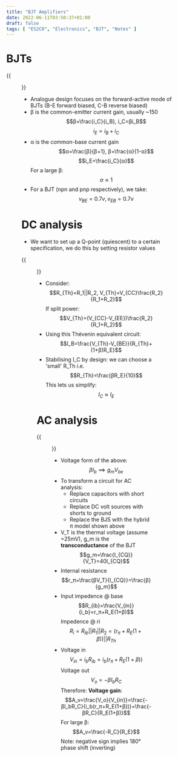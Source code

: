 ```yaml
---
title: "BJT Amplifiers"
date: 2022-06-11T03:50:37+01:00
draft: false
tags: [ "ES2C0", "Electronics", "BJT", "Notes" ]
---
```

# BJTs
{{<figure src="/npnpnp.png" height=200 title="NPN vs PNP BJTs">}}
- Analogue design focuses on the forward-active mode of BJTs (B-E forward biased, C-B reverse biased)
- β is the common-emitter current gain, usually ~150
$$β=\frac{i_C}{i_B}, i_C=βi_B$$
$$i_E=i_B+i_C$$
- α is the common-base current gain
$$α=\frac{β}{β+1}, β=\frac{α}{1-α}$$
$$i_E=\frac{i_C}{α}$$
For a large β:
$$α\approx 1$$
- For a BJT (npn and pnp respectively), we take:
$$v_{BE}=0.7v, v_{EB}=0.7v$$


# DC analysis
- We want to set up a Q-point (quiescent) to a certain specification, we do this by setting resistor values

{{<figure src="/bjt4res.png" height=300 title="Voltage divider (Four Resistor) bias circuit, and it's Thevenin equivalent circuit">}}

- Consider:
$$R_{Th}=R_1||R_2, V_{Th}=V_{CC}\frac{R_2}{R_1+R_2}$$
If split power:
$$V_{Th}=(V_{CC}-V_{EE})\frac{R_2}{R_1+R_2}$$
- Using this Thévenin equivalent circuit:
$$I_B=\frac{V_{Th}-V_{BE}}{R_{Th}+(1+β)R_E}$$
- Stabilising I_C by design: we can choose a 'small' R_Th i.e.
$$R_{Th}=\frac{βR_E}{10}$$
This lets us simplify:
$$I_C\approx I_E$$

# AC analysis
{{<figure src="/hybridpi.png" height=230 title="Four resistor bias circuit transformed for AC analysis.">}}
- Voltage form of the above:
$$βI_b\implies g_mV_{be}$$
- To transform a circuit for AC analysis:
  - Replace capacitors with short circuits
  - Replace DC volt sources with shorts to ground
  - Replace the BJS with the hybrid π model shown above
- V_T is the thermal voltage (assume =25mV), g_m is the **transconductance** of the BJT
$$g_m=\frac{I_{CQ}}{V_T}=40I_{CQ}$$
- Internal resistance
$$r_π=\frac{βV_T}{I_{CQ}}=\frac{β}{g_m}$$
- Input impedence @ base
$$R_{ib}=\frac{V_{in}}{i_b}=r_π+R_E(1+β)$$
Impedence @ ri
$$R_i=R_{ib}||R_1||R_2=(r_π+R_E(1+β))||R_{Th}$$
- Voltage in
$$V_{in}=i_bR_{ib}=i_b(r_π+R_E(1+β))$$
Voltage out
$$V_o=-βI_bR_C$$
Therefore: **Voltage gain**:
$$A_v=\frac{V_o}{V_{in}}=\frac{-βI_bR_C}{i_b(r_π+R_E(1+β))}=\frac{-βR_C}{R_E(1+β)}$$
For large β:
$$A_v=\frac{-R_C}{R_E}$$
Note: negative sign implies 180° phase shift (inverting)
